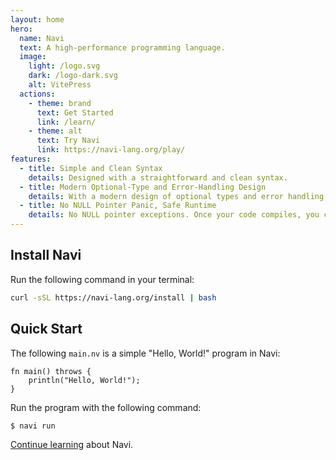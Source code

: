 ```yaml
---
layout: home
hero:
  name: Navi
  text: A high-performance programming language.
  image:
    light: /logo.svg
    dark: /logo-dark.svg
    alt: VitePress
  actions:
    - theme: brand
      text: Get Started
      link: /learn/
    - theme: alt
      text: Try Navi
      link: https://navi-lang.org/play/
features:
  - title: Simple and Clean Syntax
    details: Designed with a straightforward and clean syntax.
  - title: Modern Optional-Type and Error-Handling Design
    details: With a modern design of optional types and error handling, Navi allows developers to gracefully manage exceptional cases and abnormal data.
  - title: No NULL Pointer Panic, Safe Runtime
    details: No NULL pointer exceptions. Once your code compiles, you can expect consistent and reliable execution.
---
```


## Install Navi

Run the following command in your terminal:

```sh
curl -sSL https://navi-lang.org/install | bash
```

## Quick Start

The following `main.nv` is a simple "Hello, World!" program in Navi:

```nv
fn main() throws {
    println("Hello, World!");
}
```

Run the program with the following command:

```sh
$ navi run
```

[Continue learning](/learn/) about Navi.

